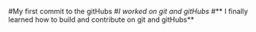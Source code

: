 #My first commit to the gitHubs
#*I worked on git and gitHubs*
#** I finally learned how to build and contribute on git and gitHubs**
